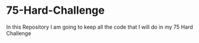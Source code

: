# 75-Hard-Challenge
In this Repository I am going to keep all the code that I will do in my 75 Hard Challenge
